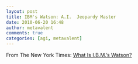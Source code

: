 ```yaml
---
layout: post
title: IBM's Watson: A.I.  Jeopardy Master
date: 2010-06-20 16:48
author: metavalent
comments: true
categories: [agi, metavalent]
---
```

From The New York Times: <a href="http://nyti.ms/bCs8b6">What Is I.B.M.’s Watson?</a> 
